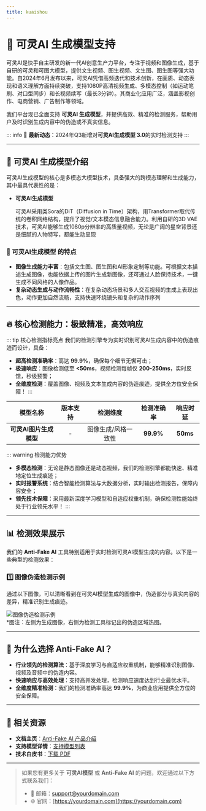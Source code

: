 ```yaml
---
title: kuaishou
---
```


# 🚀 可灵AI 生成模型支持

可灵AI是快手自主研发的新一代AI创意生产力平台，专注于视频和图像生成，基于自研的可灵和可图大模型，提供文生视频、图生视频、文生图、图生图等强大功能。自2024年6月发布以来，可灵AI凭借高频迭代和技术创新，在画质、动态表现和语义理解方面持续突破，支持1080P高清视频生成、多模态控制（如运动笔刷、对口型同步）和长视频续写（最长3分钟）。其商业化应用广泛，涵盖影视创作、电商营销、广告制作等领域。

我们平台现已全面支持 **可灵AI 生成模型**，并提供高效、精准的检测服务，帮助用户及时识别生成内容中的伪造或不真实信息。

::: info
📢 **最新动态**：2024年Q3新增对**可灵AI生成模型 3.0**的实时检测支持
:::

---

## 🌟 可灵AI 生成模型介绍

可灵AI生成模型的核心是多模态大模型技术，具备强大的跨模态理解和生成能力，其中最具代表性的是：

- **可灵AI生成模型**  

  可灵AI采用类Sora的DiT（Diffusion in Time）架构，用Transformer取代传统的卷积网络结构，提升了视觉/文本模态信息融合能力。利用自研的3D VAE技术，可灵AI能够生成1080p分辨率的高质量视频，无论是广阔的星空背景还是细腻的人物特写，都能生动呈现


### 🎨 可灵AI生成模型 的特点

- **图像生成能力丰富**：包括文生图、图生图和AI形象定制等功能。可根据文本描述生成图像，也能依据上传的图片生成新图像，还可通过人脸保持技术，一键生成不同风格的人像作品。
- **复杂动态生成与动作流畅性**：在复杂动态场景和多人交互视频的生成上表现出色，动作更加自然流畅，支持快速环绕镜头和复杂的动作序列

---

## 🔥 核心检测能力：极致精准，高效响应

::: tip 核心检测指标亮点
我们的检测引擎专为实时识别可灵AI生成内容中的伪造痕迹而设计，具备：

- **超高检测准确率**：高达 **99.9%**，确保每个细节无懈可击；
- **极速响应**：图像检测低至 **<50ms**，视频检测每帧仅 **200-250ms**，实时反馈，秒级预警；
- **全维度检测**：覆盖图像、视频及文本生成内容的伪造痕迹，提供全方位安全保障！
  :::

|        模型名称        | 版本支持 |      检测维度       | 检测准确率 | 响应时延 |
| :--------------------: | :------: | :-----------------: | :--------: | :------: |
| **可灵AI图片生成模型** |    -     | 图像生成/风格一致性 | **99.9%**  | **50ms** |

::: warning 检测能力优势

- **多模态检测**：无论是静态图像还是动态视频，我们的检测引擎都能快速、精准地定位生成痕迹；
- **实时报警系统**：结合智能检测算法与大数据分析，实时输出检测报告，保障内容安全；
- **领先技术保障**：采用最新深度学习模型和自适应权重机制，确保检测性能始终处于行业领先水平！
  :::

---

## 📊 检测效果展示

我们的 **Anti-Fake AI** 工具特别适用于实时检测可灵AI模型生成的内容。以下是一些典型的检测效果：

### 1️⃣ **图像伪造检测示例**

通过以下图像，可以清晰看到在可灵AI模型生成的图像中，伪造部分与真实内容的差异，精准识别生成痕迹。

![图像伪造检测示例](https://yourdomain.com/path/to/image-example.jpg)  
*图注：左侧为生成图像，右侧为检测工具标记出的伪造区域热图。

---

## 💼 为什么选择 Anti-Fake AI？

- **行业领先的检测算法**：基于深度学习与自适应权重机制，能够精准识别图像、视频及音频中的伪造内容。  
- **快速响应与高效处理**：支持高并发处理，检测响应速度达到行业最优水平。  
- **全维度精准检测**：我们的检测准确率高达 **99.9%**，为商业应用提供全方位的安全保障。

---

## 🔗 相关资源

- **文档主页**：[Anti-Fake AI 产品介绍](../quick_start/brief.md)
- **支持模型详情**：[支持模型列表](./overview.md)
- **技术白皮书**：[下载 PDF](https://yourdomain.com/whitepaper.pdf)

---

> 如果您有更多关于 **可灵AI模型** 或 **Anti-Fake AI** 的问题，欢迎通过以下方式联系我们：
>
> - 📧 邮箱：[support@yourdomain.com](mailto:support@yourdomain.com)
> - 🌐 官网：[https://yourdomain.com](https://yourdomain.com)